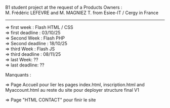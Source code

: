 B1 student project at the request of a Products Owners :<br> M. Frédéric LEFEVRE  and M. MAGNIEZ T. from Esiee-IT / Cergy in France


---------------------------------------------------------------------------------------------

=> first week : Flash HTML / CSS<br>
=> first deadline : 03/10/25<br>
=> Second Week : Flash PHP <br>
=> Second deadline : 18/10/25<br>
=> third Week : Flash JS <br>
=> third deadline : 08/11/25<br>
=> last Week: ?? <br>
=> last deadline: ??<br>

Manquants : 

=> Page Accueil pour lier les pages index.html, inscription.html and Myaccount.html au reste du site pour deployer structure final V1

=> Page "HTML CONTACT" pour finir le site

